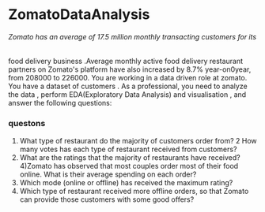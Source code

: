 # ZomatoDataAnalysis

###### Zomato has an average of 17.5 million monthly transacting customers for its
food delivery business .Average monthly active food delivery restaurant partners
on Zomato's platform have also increased by 8.7% year-on0year, from 208000  to 226000. 
You are working in a data driven role at zomato. You have a dataset of customers .
As a professional, you need to analyze the data , perform EDA(Exploratory Data Analysis)
and visualisation , and  answer the following questions:
### questons
1) What type of restaurant do the majority of customers order from?
2 How many votes has each type of restaurant received from customers?
3) What are the ratings that the majority of restaurants have received?
4)Zomato has observed that most couples order most of their food online. What is their
average spending on each order?
5) Which mode (online or offline) has received the maximum rating?
6) Which type of restaurant received more offline orders, so that Zomato can provide those
customers with some good offers?
